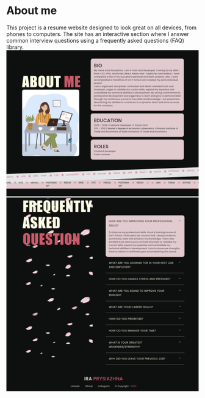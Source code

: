 # About me

This project is a resume website designed to look great on all devices, from
phones to computers. The site has an interactive section where I answer common
interview questions using a frequently asked questions (FAQ) library.
![](./src/img/first.png) ![](./src/img/second.png)
